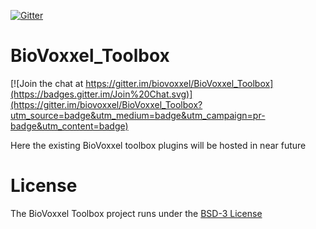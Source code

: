 [![Gitter](https://badges.gitter.im/Join%20Chat.svg)](https://gitter.im/biovoxxel/BioVoxxel_Toolbox?utm_source=badge&utm_medium=badge&utm_campaign=pr-badge)


# BioVoxxel_Toolbox

[![Join the chat at https://gitter.im/biovoxxel/BioVoxxel_Toolbox](https://badges.gitter.im/Join%20Chat.svg)](https://gitter.im/biovoxxel/BioVoxxel_Toolbox?utm_source=badge&utm_medium=badge&utm_campaign=pr-badge&utm_content=badge)

Here the existing BioVoxxel toolbox plugins will be hosted in near future

# License
The BioVoxxel Toolbox project runs under the [BSD-3 License](./LICENSE)

